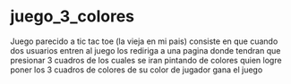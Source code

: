 # juego_3_colores
 Juego parecido a tic tac toe (la vieja en mi pais) consiste en que cuando dos usuarios entren al juego los rediriga a una pagina donde tendran que presionar 3 cuadros de los cuales se iran pintando de colores quien logre poner los 3 cuadros de colores de su color de jugador gana el juego
